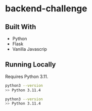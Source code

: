 # backend-challenge
## Built With
- Python
- Flask
- Vanilla Javascrip

## Running Locally
Requires Python 3.11.

```bash
python3 --version
>> Python 3.11.4
```

```bash
python3 --version
>> Python 3.11.4
```
